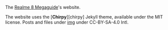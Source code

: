 The [Realme 8 Megaguide](https://github.com/driedpampas/realme-8-megaguide)'s website.

The website uses the [**Chirpy**][chirpy] Jekyll theme, available under the MIT license.
Posts and files under [img](/assets/img) under CC-BY-SA-4.0 Intl.
